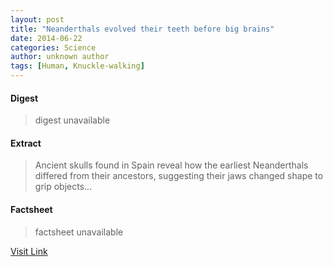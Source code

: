 ```yaml
---
layout: post
title: "Neanderthals evolved their teeth before big brains"
date: 2014-06-22
categories: Science
author: unknown author
tags: [Human, Knuckle-walking]
---
```



#### Digest
>digest unavailable

#### Extract
>Ancient skulls found in Spain reveal how the earliest Neanderthals differed from their ancestors, suggesting their jaws changed shape to grip objects...

#### Factsheet
>factsheet unavailable

[Visit Link](http://feeds.newscientist.com/c/749/f/10897/s/3bac9755/sc/4/l/0L0Snewscientist0N0Carticle0Cdn257610Eneanderthals0Eevolved0Etheir0Eteeth0Ebefore0Ebig0Ebrains0Bhtml0Dcmpid0FRSS0QNSNS0Q20A120EGLOBAL0Qonline0Enews/story01.htm)


